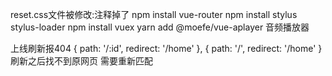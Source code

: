 reset.css文件被修改:注释掉了
npm install vue-router
npm  install  stylus  stylus-loader
npm  install    vuex 
yarn add @moefe/vue-aplayer  音频播放器






上线刷新报404
  {
    path: '/:id',
    redirect: '/home'
  },
   {
     path: '/',
     redirect: '/home'
   }
刷新之后找不到原网页 需要重新匹配

<style lang='stylus' rel='stylesheet/stylus' scoped>
当前作用域下能用


